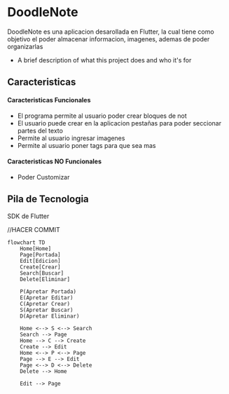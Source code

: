
# DoodleNote

DoodleNote es una aplicacion desarollada en Flutter, la cual tiene como objetivo el poder almacenar informacion, imagenes, ademas de poder organizarlas

- A brief description of what this project does and who it's for

## Caracteristicas

#### Caracteristicas Funcionales
- El programa permite al usuario poder crear bloques de not
- El usuario puede crear en la aplicacion pestañas para poder seccionar partes del texto
- Permite al usuario ingresar imagenes
- Permite al usuario poner tags para que sea mas 

#### Caracteristicas NO Funcionales
- Poder Customizar 

## Pila de Tecnologia
SDK de Flutter

//HACER COMMIT

```mermaid
flowchart TD
    Home[Home]
    Page[Portada]
    Edit[Edicion]
    Create[Crear]
    Search[Buscar]
    Delete[Eliminar]

    P(Apretar Portada)
    E(Apretar Editar)
    C(Apretar Crear)
    S(Apretar Buscar)
    D(Apretar Eliminar)

    Home <--> S <--> Search
    Search --> Page
    Home --> C --> Create
    Create --> Edit
    Home <--> P <--> Page
    Page --> E --> Edit
    Page <--> D <--> Delete
    Delete --> Home

    Edit --> Page
```

